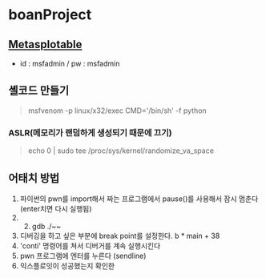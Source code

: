 # boanProject

## [Metasplotable](https://sourceforge.net/projects/metasploitable/files/latest/download)
- id : msfadmin / pw : msfadmin

## 셸코드 만들기
> msfvenom -p linux/x32/exec CMD='/bin/sh' -f python

### ASLR(메모리가 랜덤하게 생성되기 때문에 끄기)
> echo 0 | sudo tee /proc/sys/kernel/randomize_va_space

## 어태치 방법
1. 파이썬의 pwn를 import해서 짜는 프로그램에서 pause()를 사용해서 잠시 멈춘다(enter치면 다시 실행됨)
2. 2. gdb ./~~ <pid>
3. 디버깅을 하고 싶은 부분에 break point를 설정한다. b * main + 38
4. 'conti' 명령어를 쳐서 디버거를 계속 실행시킨다
5. pwn 프로그램에 엔터를 누른다 (sendline)
6. 익스플로잇이 성공했는지 확인한
